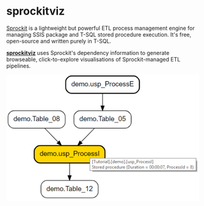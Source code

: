 # sprockitviz
[Sprockit](http://richardswinbank.net/sprockit) is a lightweight but powerful ETL process management engine for managing SSIS package and T-SQL stored procedure execution. It's free, open-source and written purely in T-SQL.

**[sprockitviz](http://richardswinbank.net/sprockitviz)** uses Sprockit's dependency information to generate browseable, click-to-explore visualisations of Sprockit-managed ETL pipelines.

![Screenshot](https://github.com/richardswinbank/sprockitviz/blob/master/sprockitviz.png)

